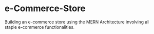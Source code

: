 # e-Commerce-Store
Building an e-commerce store using the MERN Architecture involving all staple e-commerce functionalities.
